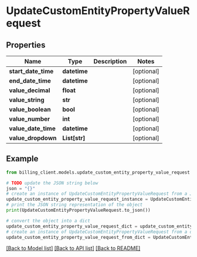 # UpdateCustomEntityPropertyValueRequest


## Properties

Name | Type | Description | Notes
------------ | ------------- | ------------- | -------------
**start_date_time** | **datetime** |  | [optional] 
**end_date_time** | **datetime** |  | [optional] 
**value_decimal** | **float** |  | [optional] 
**value_string** | **str** |  | [optional] 
**value_boolean** | **bool** |  | [optional] 
**value_number** | **int** |  | [optional] 
**value_date_time** | **datetime** |  | [optional] 
**value_dropdown** | **List[str]** |  | [optional] 

## Example

```python
from billing_client.models.update_custom_entity_property_value_request import UpdateCustomEntityPropertyValueRequest

# TODO update the JSON string below
json = "{}"
# create an instance of UpdateCustomEntityPropertyValueRequest from a JSON string
update_custom_entity_property_value_request_instance = UpdateCustomEntityPropertyValueRequest.from_json(json)
# print the JSON string representation of the object
print(UpdateCustomEntityPropertyValueRequest.to_json())

# convert the object into a dict
update_custom_entity_property_value_request_dict = update_custom_entity_property_value_request_instance.to_dict()
# create an instance of UpdateCustomEntityPropertyValueRequest from a dict
update_custom_entity_property_value_request_from_dict = UpdateCustomEntityPropertyValueRequest.from_dict(update_custom_entity_property_value_request_dict)
```
[[Back to Model list]](../README.md#documentation-for-models) [[Back to API list]](../README.md#documentation-for-api-endpoints) [[Back to README]](../README.md)


